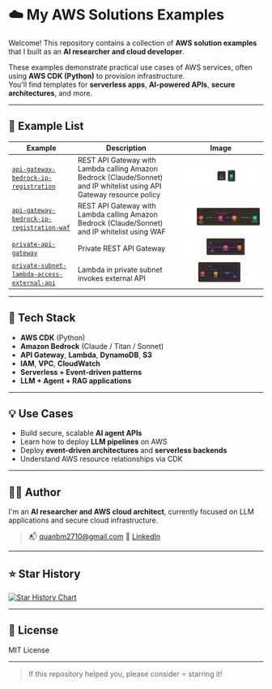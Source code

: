 # ☁️ My AWS Solutions Examples

Welcome! This repository contains a collection of **AWS solution examples** that I built as an **AI researcher and cloud developer**.

These examples demonstrate practical use cases of AWS services, often using **AWS CDK (Python)** to provision infrastructure.  
You'll find templates for **serverless apps**, **AI-powered APIs**, **secure architectures**, and more.

---

## 📂 Example List

| Example | Description | Image |
|---------|-------------|-------|
| [`api-gateway-bedrock-ip-registration`](./api-gateway-bedrock-ip-restriction) | REST API Gateway with Lambda calling Amazon Bedrock (Claude/Sonnet) and IP whitelist using API Gateway resource policy| ![api-gateway-bedrock-ip-registration-image](./api-gateway-bedrock-ip-restriction/api-gateway-bedrock-ip-restriction.png)|
| [`api-gateway-bedrock-ip-registration-waf`](./api-gateway-bedrock-ip-restriction-waf) | REST API Gateway with Lambda calling Amazon Bedrock (Claude/Sonnet) and IP whitelist using WAF | ![api-gateway-bedrock-ip-registration-waf-image](./api-gateway-bedrock-ip-restriction-waf/api-gateway-bedrock-ip-restriction-waf.png) |
| [`private-api-gateway`](./private-api-gateway) | Private REST API Gateway | ![private-api-gateway-image](./private-api-gateway/public/private-api-gateway.png) |
| [`private-subnet-lambda-access-external-api`](./private-subnet-lambda-access-external-api) | Lambda in private subnet invokes external API | ![private-subnet-lambda-access-external-api-image](./private-subnet-lambda-access-external-api/private-subnet-lambda-access-external-api.png) |

---

## 🧰 Tech Stack

- **AWS CDK** (Python)
- **Amazon Bedrock** (Claude / Titan / Sonnet)
- **API Gateway**, **Lambda**, **DynamoDB**, **S3**
- **IAM**, **VPC**, **CloudWatch**
- **Serverless + Event-driven patterns**
- **LLM + Agent + RAG applications**

---

## 💡 Use Cases

- Build secure, scalable **AI agent APIs**
- Learn how to deploy **LLM pipelines** on AWS
- Deploy **event-driven architectures** and **serverless backends**
- Understand AWS resource relationships via CDK

---

## 🧑‍💻 Author

I'm an **AI researcher and AWS cloud architect**, currently focused on LLM applications and secure cloud infrastructure.

<!-- > 🔗 [Portfolio Website](https://yourwebsite.com)   -->
> 📬 quanbm2710@gmail.com
> 💼 [LinkedIn](https://linkedin.com/in/yourname)

---

## ⭐️ Star History

[![Star History Chart](https://api.star-history.com/svg?repos=your-username/aws-solutions-hub&type=Date)](https://star-history.com/#your-username/aws-solutions-hub&Date)

---

## 📄 License

MIT License

---

> If this repository helped you, please consider ⭐️ starring it!
